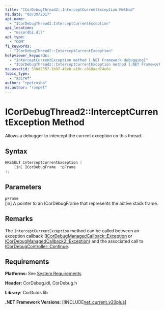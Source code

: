 ```yaml
---
title: "ICorDebugThread2::InterceptCurrentException Method"
ms.date: "03/30/2017"
api_name: 
  - "ICorDebugThread2.InterceptCurrentException"
api_location: 
  - "mscordbi.dll"
api_type: 
  - "COM"
f1_keywords: 
  - "ICorDebugThread2::InterceptCurrentException"
helpviewer_keywords: 
  - "InterceptCurrentException method [.NET Framework debugging]"
  - "ICorDebugThread2::InterceptCurrentException method [.NET Framework debugging]"
ms.assetid: 536d2357-1b97-49e0-a10c-c860aed74e6e
topic_type: 
  - "apiref"
author: "rpetrusha"
ms.author: "ronpet"
---
```

# ICorDebugThread2::InterceptCurrentException Method
Allows a debugger to intercept the current exception on this thread.  
  
## Syntax  
  
```cpp  
HRESULT InterceptCurrentException (  
    [in] ICorDebugFrame  *pFrame  
);  
```  
  
## Parameters  
 `pFrame`  
 [in] A pointer to an ICorDebugFrame that represents the active stack frame.  
  
## Remarks  
 The `InterceptCurrentException` method can be called between an exception callback ([ICorDebugManagedCallback::Exception](../../../../docs/framework/unmanaged-api/debugging/icordebugmanagedcallback-exception-method.md) or [ICorDebugManagedCallback2::Exception](../../../../docs/framework/unmanaged-api/debugging/icordebugmanagedcallback2-exception-method.md)) and the associated call to [ICorDebugController::Continue](../../../../docs/framework/unmanaged-api/debugging/icordebugcontroller-continue-method.md).  
  
## Requirements  
 **Platforms:** See [System Requirements](../../../../docs/framework/get-started/system-requirements.md).  
  
 **Header:** CorDebug.idl, CorDebug.h  
  
 **Library:** CorGuids.lib  
  
 **.NET Framework Versions:** [!INCLUDE[net_current_v20plus](../../../../includes/net-current-v20plus-md.md)]
